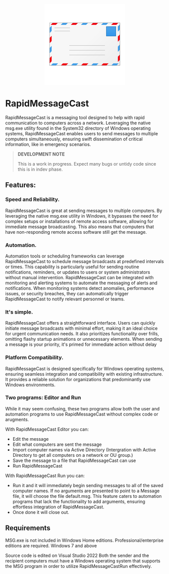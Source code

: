 <p align="center">
    <img src="RapidMessageCast/RapidMessageCast Manager/Resources/imageres_20.png" alt="RMC Icon" />
</p>

# RapidMessageCast
RapidMessageCast is a messaging tool designed to help with rapid communication to computers across a network. Leveraging the native msg.exe utility found in the System32 directory of Windows operating systems, RapidMessageCast enables users to send messages to multiple computers simultaneously, ensuring swift dissemination of critical information, like in emergency scenarios.

> **DEVELOPMENT NOTE**
> 
> This is a work in progress. Expect many bugs or untidy code since this is in indev phase.

## Features:

### Speed and Reliability.
RapidMessageCast is great at sending messages to multiple computers. By leveraging the native msg.exe utility in Windows, it bypasses the need for complex setups or installations of remote access software, allowing for immediate message broadcasting. This also means that computers that have non-responding remote access software still get the message.

### Automation.
Automation tools or scheduling frameworks can leverage RapidMessageCast to schedule message broadcasts at predefined intervals or times. This capability is particularly useful for sending routine notifications, reminders, or updates to users or system administrators without manual intervention.
RapidMessageCast can be integrated with monitoring and alerting systems to automate the messaging of alerts and notifications. When monitoring systems detect anomalies, performance issues, or security breaches, they can automatically trigger RapidMessageCast to notify relevant personnel or teams.

### It's simple.
RapidMessageCast offers a straightforward interface. Users can quickly initiate message broadcasts with minimal effort, making it an ideal choice for urgent communication needs.
It also prioritizes functionality over frills, omitting flashy startup animations or unnecessary elements. When sending a message is your priority, it's primed for immediate action without delay

### Platform Compatibility.
RapidMessageCast is designed specifically for Windows operating systems, ensuring seamless integration and compatibility with existing infrastructure. It provides a reliable solution for organizations that predominantly use Windows environments.

### Two programs: Editor and Run
While it may seem confusing, these two programs allow both the user and automation programs to use RapidMessageCast without complex code or arugments.

With RapidMessageCast Editor you can:
- Edit the message
- Edit what computers are sent the message
- Import computer names via Active Directory (Intergration with Active Directory to get all computers on a network or OU group.)
- Save the message to a file that RapidMessageCast can use
- Run RapidMessageCast

With RapidMessageCast Run you can:
- Run it and it will immediately begin sending messages to all of the saved computer names. If no arguments are presented to point to a Message file, it will choose the file default.msg. This feature caters to automation programs that lack the functionality to add arguments, ensuring effortless integration of RapidMessageCast.
- Once done it will close out.

## Requirements
MSG.exe is not included in Windows Home editions. Professional/enterprise editions are required.
Windows 7 and above

Source code is edited on Visual Studio 2022
Both the sender and the recipient computers must have a Windows operating system that supports the MSG program in order to utilize RapidMessageCastRun effectively.
